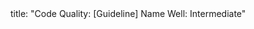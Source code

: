 <frontmatter>
title: "Code Quality: [Guideline] Name Well: Intermediate"
</frontmatter>

<include src="container-inPage-asFlat.md" boilerplate />
